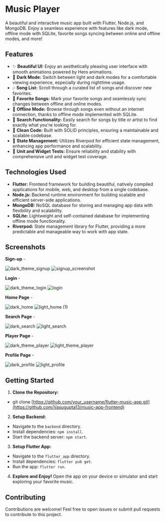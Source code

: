# Music Player

A beautiful and interactive music app built with Flutter, Node.js, and MongoDB. Enjoy a seamless experience with features like dark mode, offline mode with SQLite, favorite songs syncing between online and offline modes, and more!

## Features

- ✨ **Beautiful UI:** Enjoy an aesthetically pleasing user interface with smooth animations powered by Hero animations.
- 🌙 **Dark Mode:** Switch between light and dark modes for a comfortable viewing experience, especially during nighttime usage.
- 🎶 **Song List:** Scroll through a curated list of songs and discover new favorites.
- 🩷 **Favorite Songs:** Mark your favorite songs and seamlessly sync changes between offline and online modes.
- 🛜 **Offline Mode:** Browse through songs even without an internet connection, thanks to offline mode implemented with SQLite.
- 🔎 **Search Functionality:** Easily search for songs by title or artist to find exactly what you're looking for.
- 🧹 **Clean Code:** Built with SOLID principles, ensuring a maintainable and scalable codebase.
- 🗿 **State Management:** Utilizes Riverpod for efficient state management, enhancing app performance and scalability.
- 🧪 **Unit and Widget Tests:** Ensure reliability and stability with comprehensive unit and widget test coverage.

## Technologies Used

- **Flutter:** Frontend framework for building beautiful, natively compiled applications for mobile, web, and desktop from a single codebase.
- **Node.js:** Backend runtime environment for building scalable and efficient server-side applications.
- **MongoDB:** NoSQL database for storing and managing app data with flexibility and scalability.
- **SQLite:** Lightweight and self-contained database for implementing offline mode functionality.
- **Riverpod:** State management library for Flutter, providing a more predictable and manageable way to work with app state.

## Screenshots

**Sign-up** -

![dark_theme_signup](https://github.com/Vasugupta13/music-app-frontend/assets/98811369/25aac2a3-9fb0-4bb3-98bd-18f560a1eeb9)             ![signup_screenshot](https://github.com/Vasugupta13/music-app-frontend/assets/98811369/d53fcd2f-3350-4fca-864a-6c7fdebcc17e)

**Login** -

![dark_theme_login](https://github.com/Vasugupta13/music-app-frontend/assets/98811369/5d4e96ee-bfa0-4f82-8ef9-af761a9c682d)                       ![login](https://github.com/Vasugupta13/music-app-frontend/assets/98811369/7c0237ca-e89d-437c-ac98-3c78e4885d06)

**Home Page** -

![dark_home](https://github.com/Vasugupta13/music-app-frontend/assets/98811369/bb904a92-6afa-4171-a1bb-d3cc81663d43)                       ![light_home (1)](https://github.com/Vasugupta13/music-app-frontend/assets/98811369/cc2d6b37-7027-4f0e-a72c-de57918869d4)

**Search Page** -

![dark_search](https://github.com/Vasugupta13/music-app-frontend/assets/98811369/c470197b-286e-452b-b907-f6869b6aff64)                       ![light_search](https://github.com/Vasugupta13/music-app-frontend/assets/98811369/084ce757-e5d1-4fed-b2ad-cbba8abbf2c3)

**Player Page** -

![dark_theme_player](https://github.com/Vasugupta13/music-app-frontend/assets/98811369/0e8ff43a-de0c-4a45-9c1e-a32f6bdd82cb)                       ![light_theme_player](https://github.com/Vasugupta13/music-app-frontend/assets/98811369/0748873e-c48d-4284-81ed-7e7f17d2ed40)

**Profile Page** -

![dark_profile](https://github.com/Vasugupta13/music-app-frontend/assets/98811369/f26a149c-818a-4827-8c45-8cd9ca41a3e4)                       ![light_profile](https://github.com/Vasugupta13/music-app-frontend/assets/98811369/8dee889f-daad-4baf-82a7-299d30753a98)
  

## Getting Started

1. **Clone the Repository:**
- git clone [https://github.com/your_username/flutter-music-app.git](https://github.com/Vasugupta13/music-app-frontend)

2. **Setup Backend:**
- Navigate to the `backend` directory.
- Install dependencies: `npm install`.
- Start the backend server: `npm start`.

3. **Setup Flutter App:**
- Navigate to the `flutter_app` directory.
- Install dependencies: `flutter pub get`.
- Run the app: `flutter run`.

4. **Explore and Enjoy!**
Open the app on your device or simulator and start exploring your favorite music.

## Contributing

Contributions are welcome! Feel free to open issues or submit pull requests to contribute to this project.
